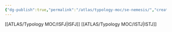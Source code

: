 ```yaml
---
{"dg-publish":true,"permalink":"/atlas/typology-moc/se-nemesis/","created":"2023-01-05T12:10:10.755+01:00","updated":"2023-01-06T15:45:47.588+01:00"}
---
```



[[ATLAS/Typology MOC/ISFJ\|ISFJ]]
[[ATLAS/Typology MOC/ISTJ\|ISTJ]]
